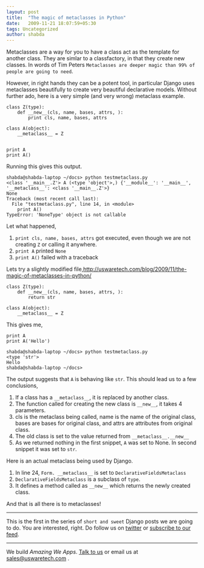 ```yaml
---
layout: post
title:  "The magic of metaclasses in Python"
date:   2009-11-21 18:07:59+05:30
tags: Uncategorized
author: shabda
---
```

Metaclasses are a way for you to have a class act as the template for another class. They are simlar to a classfactory,
in that they create new classes. In words of Tim Peters `Metaclasses are deeper magic than 99% of people are going to need`.

However, in right hands they can be a potent tool, in particular Django uses metaclasses beautifully to create
very beautiful declarative models. Without further ado, here is a very simple (and very wrong) metaclass example.


    class Z(type):
        def __new__(cls, name, bases, attrs, ):
            print cls, name, bases, attrs
            
    class A(object):
        __metaclass__ = Z
        
        
    print A
    print A()
    
    
Running this gives this output.

    shabda@shabda-laptop ~/docs> python testmetaclass.py 
    <class '__main__.Z'> A (<type 'object'>,) {'__module__': '__main__', '__metaclass__': <class '__main__.Z'>}
    None
    Traceback (most recent call last):
      File "testmetaclass.py", line 14, in <module>
        print A()
    TypeError: 'NoneType' object is not callable
    
Let what happened,

1. `print cls, name, bases, attrs` got executed, even though we are not creating `Z` or calling it anywhere.
2. `print A` printed `None`
3. `print A()` failed with a traceback

Lets try a slightly modified file,http://uswaretech.com/blog/2009/11/the-magic-of-metaclasses-in-python/

    class Z(type):
        def __new__(cls, name, bases, attrs, ):
            return str
            
    class A(object):
        __metaclass__ = Z
        
This gives me,
        
        
    print A
    print A('Hello')

    shabda@shabda-laptop ~/docs> python testmetaclass.py 
    <type 'str'>
    Hello
    shabda@shabda-laptop ~/docs> 

The output suggests that `A` is behaving like `str`. This should lead us to a few conclusions,

1. If a class has a `__metaclass__`, it is replaced by another class.
2. The function called for creating the new class is `__new__`, it takes 4 parameters.
3. cls is the metaclass being called, name is the name of the original class, bases are bases for original class, and attrs are attributes from original class.
4. The old class is set to the value returned from `__metaclass__.__new__`
5. As we returned nothing in the first snippet, `A` was set to None. In second snippet it was set to `str`.

Here is an actual metaclass being used by Django.

<script src="http://gist.github.com/240103.js"></script>

1. In line 24, `Form. __metaclass__` is set to `DeclarativeFieldsMetaclass`
2. `DeclarativeFieldsMetaclass` is a subclass of `type`.
3. It defines a method called as `__new__` which returns the newly created class.

And that is all there is to metaclasses!

---------------

This is the first in the series of `short and sweet` Django posts we are going to do. You are interested, right. Do follow us on [twitter](http://twitter.com/uswaretech) or [subscribe to our feed](http://feeds.feedburner.com/uswarearticles).

-----

We build *Amazing We Apps*. [Talk to us](http://uswaretech.com/contact/) or email us at sales@uswaretech.com .



